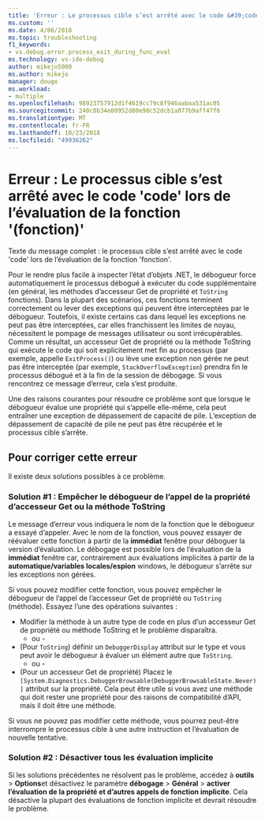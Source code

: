 ```yaml
---
title: 'Erreur : Le processus cible s’est arrêté avec le code &#39;code&#39; lors de l’évaluation de la fonction &#39;fonction&#39; | Microsoft Docs'
ms.custom: ''
ms.date: 4/06/2018
ms.topic: troubleshooting
f1_keywords:
- vs.debug.error.process_exit_during_func_eval
ms.technology: vs-ide-debug
author: mikejo5000
ms.author: mikejo
manager: douge
ms.workload:
- multiple
ms.openlocfilehash: 98923757912d1f4619cc79c8f946aabaa531ac05
ms.sourcegitcommit: 240c8b34e80952d00e90c52dcb1a077b9aff47f6
ms.translationtype: MT
ms.contentlocale: fr-FR
ms.lasthandoff: 10/23/2018
ms.locfileid: "49936262"
---
```

# <a name="error-the-target-process-exited-with-code-39code39-while-evaluating-the-function-39function39"></a>Erreur : Le processus cible s’est arrêté avec le code &#39;code&#39; lors de l’évaluation de la fonction &#39;(fonction)&#39;

Texte du message complet : le processus cible s’est arrêté avec le code 'code' lors de l’évaluation de la fonction 'fonction'.

Pour le rendre plus facile à inspecter l’état d’objets .NET, le débogueur force automatiquement le processus débogué à exécuter du code supplémentaire (en général, les méthodes d’accesseur Get de propriété et `ToString` fonctions). Dans la plupart des scénarios, ces fonctions terminent correctement ou lever des exceptions qui peuvent être interceptées par le débogueur. Toutefois, il existe certains cas dans lequel les exceptions ne peut pas être interceptées, car elles franchissent les limites de noyau, nécessitent le pompage de messages utilisateur ou sont irrécupérables. Comme un résultat, un accesseur Get de propriété ou la méthode ToString qui exécute le code qui soit explicitement met fin au processus (par exemple, appelle `ExitProcess()`) ou lève une exception non gérée ne peut pas être interceptée (par exemple, `StackOverflowException`) prendra fin le processus débogué et à la fin de la session de débogage. Si vous rencontrez ce message d’erreur, cela s’est produite.
 
Une des raisons courantes pour résoudre ce problème sont que lorsque le débogueur évalue une propriété qui s’appelle elle-même, cela peut entraîner une exception de dépassement de capacité de pile. L’exception de dépassement de capacité de pile ne peut pas être récupérée et le processus cible s’arrête.
 
## <a name="to-correct-this-error"></a>Pour corriger cette erreur
 
Il existe deux solutions possibles à ce problème.
 
### <a name="solution-1-prevent-the-debugger-from-calling-the-getter-property-or-tostring-method"></a>Solution #1 : Empêcher le débogueur de l’appel de la propriété d’accesseur Get ou la méthode ToString 

Le message d’erreur vous indiquera le nom de la fonction que le débogueur a essayé d’appeler. Avec le nom de la fonction, vous pouvez essayer de réévaluer cette fonction à partir de la **immédiat** fenêtre pour déboguer la version d’évaluation. Le débogage est possible lors de l’évaluation de la **immédiat** fenêtre car, contrairement aux évaluations implicites à partir de la **automatique/variables locales/espion** windows, le débogueur s’arrête sur les exceptions non gérées.

Si vous pouvez modifier cette fonction, vous pouvez empêcher le débogueur de l’appel de l’accesseur Get de propriété ou `ToString` (méthode). Essayez l’une des opérations suivantes :
 
* Modifier la méthode à un autre type de code en plus d’un accesseur Get de propriété ou méthode ToString et le problème disparaîtra.
    - ou -
* (Pour `ToString`) définir un `DebuggerDisplay` attribut sur le type et vous peut avoir le débogueur à évaluer un élément autre que `ToString`.
    - ou -
* (Pour un accesseur Get de propriété) Placez le `[System.Diagnostics.DebuggerBrowsable(DebuggerBrowsableState.Never)]` attribut sur la propriété. Cela peut être utile si vous avez une méthode qui doit rester une propriété pour des raisons de compatibilité d’API, mais il doit être une méthode.

Si vous ne pouvez pas modifier cette méthode, vous pourrez peut-être interrompre le processus cible à une autre instruction et l’évaluation de nouvelle tentative.
 
### <a name="solution-2-disable-all-implicit-evaluation"></a>Solution #2 : Désactiver tous les évaluation implicite
 
Si les solutions précédentes ne résolvent pas le problème, accédez à **outils** > **Options**et désactivez le paramètre **débogage**  >   **Général** > **activer l’évaluation de la propriété et d’autres appels de fonction implicite**. Cela désactive la plupart des évaluations de fonction implicite et devrait résoudre le problème.



  
